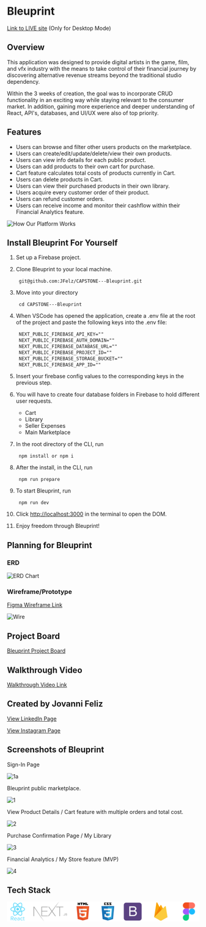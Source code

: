# Bleuprint
[Link to LIVE site](https://bleuprint.netlify.app/)
(Only for Desktop Mode)
## Overview
This application was designed to provide digital artists in the game, film, and vfx industry with the means to take control of their financial journey by discovering alternative revenue streams beyond the traditional studio dependency.

Within the 3 weeks of creation, the goal was to incorporate CRUD functionality in an exciting way while staying relevant to the consumer market. In addition, gaining more experience and deeper understanding of React, API's, databases, and UI/UX were also of top priority. 
## Features
+ Users can browse and filter other users products on the marketplace.
+ Users can create/edit/update/delete/view their own products.
+ Users can view info details for each public product.
+ Users can add products to their own cart for purchase.
+ Cart feature calculates total costs of products currently in Cart.
+ Users can delete products in Cart.
+ Users can view their purchased products in their own library.
+ Users acquire every customer order of their product.
+ Users can refund customer orders.
+ Users can receive income and monitor their cashflow within their Financial Analytics feature.

![How Our Platform Works]

[How Our Platform Works]: https://i.pinimg.com/originals/57/51/98/575198f6a93c1c382825591a8293f6c3.jpg

## Install Bleuprint For Yourself

1. Set up a Firebase project.
2. Clone Bleuprint to your local machine.

        git@github.com:JFelz/CAPSTONE---Bleuprint.git

3. Move into your directory

        cd CAPSTONE---Bleuprint

4. When VSCode has opened the application, create a .env file at the root of the project and paste the following keys into the .env file:

        NEXT_PUBLIC_FIREBASE_API_KEY=""
        NEXT_PUBLIC_FIREBASE_AUTH_DOMAIN=""
        NEXT_PUBLIC_FIREBASE_DATABASE_URL=""
        NEXT_PUBLIC_FIREBASE_PROJECT_ID=""
        NEXT_PUBLIC_FIREBASE_STORAGE_BUCKET=""
        NEXT_PUBLIC_FIREBASE_APP_ID=""

5. Insert your firebase config values to the corresponding keys in the previous step.

6. You will have to create four database folders in Firebase to hold different user requests.
    + Cart
    + Library
    + Seller Expenses
    + Main Marketplace

7. In the root directory of the CLI, run

        npm install or npm i

8. After the install, in the CLI, run

        npm run prepare

9. To start Bleuprint, run

        npm run dev

10. Click [http://localhost:3000](http://localhost:3000) in the terminal to open the DOM.

11. Enjoy freedom through Bleuprint! 

## Planning for Bleuprint
### ERD

![ERD Chart]

[ERD Chart]: https://i.pinimg.com/originals/8c/f1/b6/8cf1b6ceb4cb4582a642dde14933ca37.png

### Wireframe/Prototype
[Figma Wireframe Link](https://i.pinimg.com/originals/6b/c0/c9/6bc0c9270a721712e38df163162c6da1.png)

![Wire]

[Wire]: https://i.pinimg.com/originals/da/c3/32/dac332227266fe040bbad7caed6e680e.jpg

## Project Board

[Bleuprint Project Board](https://github.com/users/JFelz/projects/7)

## Walkthrough Video

[Walkthrough Video Link](https://www.loom.com/share/53906886cb2c4106b8f4a34b68cb646f?sid=f97768b1-1a4c-43da-9c79-b09b277440fc)

## Created by Jovanni Feliz
[View LinkedIn Page](https://www.linkedin.com/in/jfeliz/)

[View Instagram Page](https://www.instagram.com/jojointech/?hl=en)



## Screenshots of Bleuprint
Sign-In Page

![1a]

Bleuprint public marketplace.

![1]

View Product Details / Cart feature with multiple orders and total cost.

![2]

Purchase Confirmation Page / My Library

![3]

Financial Analytics / My Store feature (MVP)

![4]

[1a]: https://i.pinimg.com/originals/13/26/e8/1326e86b098d70421f6a378d07f4e9b8.png
[1]: https://i.pinimg.com/originals/26/88/d8/2688d803cc1cd63644d9ed212a68a924.png
[2]: https://i.pinimg.com/originals/80/73/18/807318f3b52c06dc82dd5a6752e7528c.png
[3]: https://i.pinimg.com/originals/87/9f/d8/879fd8ffb8966e519a21a5468fa2717b.png
[4]: https://i.pinimg.com/originals/ad/6f/ba/ad6fba8acb858723f38678946d5455dc.png

## Tech Stack
![TechStack]

[TechStack]: ./public/TeckStack.png
